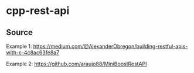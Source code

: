 # cpp-rest-api

## Source
Example 1:
https://medium.com/@AlexanderObregon/building-restful-apis-with-c-4c8ac63fe8a7

Example 2:
https://github.com/araujo88/MiniBoostRestAPI


